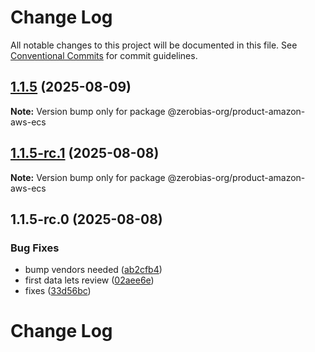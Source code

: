 # Change Log

All notable changes to this project will be documented in this file.
See [Conventional Commits](https://conventionalcommits.org) for commit guidelines.

## [1.1.5](https://github.com/zerobias-org/product/compare/@zerobias-org/product-amazon-aws-ecs@1.1.5-rc.1...@zerobias-org/product-amazon-aws-ecs@1.1.5) (2025-08-09)

**Note:** Version bump only for package @zerobias-org/product-amazon-aws-ecs





## [1.1.5-rc.1](https://github.com/zerobias-org/product/compare/@zerobias-org/product-amazon-aws-ecs@1.1.5-rc.0...@zerobias-org/product-amazon-aws-ecs@1.1.5-rc.1) (2025-08-08)

**Note:** Version bump only for package @zerobias-org/product-amazon-aws-ecs





## 1.1.5-rc.0 (2025-08-08)


### Bug Fixes

* bump vendors needed ([ab2cfb4](https://github.com/zerobias-org/product/commit/ab2cfb4a9cf2e3008e08b068f98011fec096c932))
* first data lets review ([02aee6e](https://github.com/zerobias-org/product/commit/02aee6e8c4f11675de7c63a00f4c8254a67a4dd7))
* fixes ([33d56bc](https://github.com/zerobias-org/product/commit/33d56bcaedf3fa5e3939a33c0fb57eda53539d05))





# Change Log
